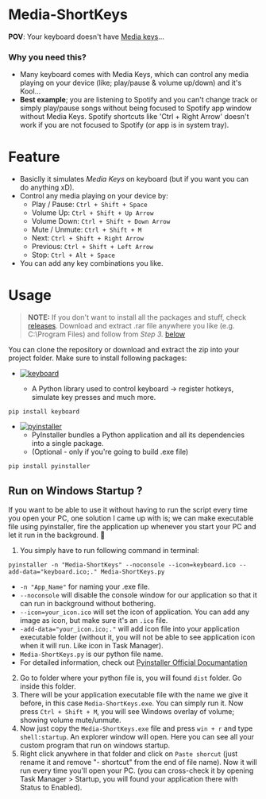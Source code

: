 # Media-ShortKeys
<B>POV</B>: Your keyboard doesn't have [Media keys](https://wiki.jriver.com/index.php/Keyboard_Media_Keys)...

### Why you need this?
- Many keyboard comes with Media Keys, which can control any media playing on your device (like; play/pause & volume up/down) and it's Kool...
- <B>Best example</B>; you are listening to Spotify and you can't change track or simply play/pause songs without being focused to Spotify app window without Media Keys. Spotify shortcuts like 'Ctrl + Right Arrow' doesn't work if you are not focused to Spotify (or app is in system tray).

# Feature
- Basiclly it simulates *Media Keys* on keyboard (but if you want you can do anything xD).
- Control any media playing on your device by:
    - Play / Pause: ``Ctrl + Shift + Space``
    - Volume Up: ``Ctrl + Shift + Up Arrow``
    - Volume Down: ``Ctrl + Shift + Down Arrow``
    - Mute / Unmute: ``Ctrl + Shift + M``
    - Next: ``Ctrl + Shift + Right Arrow``
    - Previous: ``Ctrl + Shift + Left Arrow``
    - Stop: ``Ctrl + Alt + Space``
- You can add any key combinations you like.

# Usage
> <B>NOTE:</B> If you don't want to install all the packages and stuff, check [releases](https://github.com/CheapNightbot/Media-ShortKeys/releases/tag/v1.0.0). Download and extract .rar file anywhere you like (e.g. C:\Program Files) and follow from *Step 3.* [below](https://github.com/CheapNightbot/Media-ShortKeys#run-on-windows-startup-)

You can clone the repository or download and extract the zip into your project folder.
Make sure to install following packages:
- [![keyboard](https://img.shields.io/badge/keyboard-v0.13.5-blue)](https://pypi.org/project/keyboard/)

    - A Python library used to control keyboard -> register hotkeys, simulate key presses and much more.
```
pip install keyboard
```
- [![pyinstaller](https://img.shields.io/badge/pyinstaller-v5.5-blue)](https://pypi.org/project/pyinstaller/)
    - PyInstaller bundles a Python application and all its dependencies into a single package.
    - (Optional - only if you're going to build .exe file)
```
pip install pyinstaller
```

## Run on Windows Startup ?
If you want to be able to use it without having to run the script every time you open your PC, one solution I came up with is; we can make executable file using pyinstaller, fire the application up whenever you start your PC and let it run in the background. 🤌

1. You simply have to run following command in terminal:
```
pyinstaller -n "Media-ShortKeys" --noconsole --icon=keyboard.ico --add-data="keyboard.ico;." Media-ShortKeys.py
```
- ``-n "App_Name"`` for naming your .exe file.
- ``--noconsole`` will disable the console window for our application so that it can run in background without bothering.
- ``--icon=your_icon.ico`` will set the icon of application. You can add any image as icon, but make sure it's an `.ico` file.
- ``-add-data="your_icon.ico;."`` will add icon file into your application executable folder (without it, you will not be able to see application icon when it will run. Like icon in Task Manager).
- ``Media-ShortKeys.py`` is our python file name.
- For detailed information, check out [Pyinstaller Official Documantation](https://pyinstaller.org/en/stable/) 

2. Go to folder where your python file is, you will found ``dist`` folder. Go inside this folder.
3. There will be your application executable file with the name we give it before, in this case ``Media-ShortKeys.exe``. You can simply run it. Now press ``Ctrl + Shift + M``, you will see Windows overlay of volume; showing volume mute/unmute.
4. Now just copy the ``Media-ShortKeys.exe`` file and press ``win + r`` and type ``shell:startup``. An explorer window will open. Here you can see all your custom program that run on windows startup.
5. Right click anywhere in that folder and click on ``Paste shorcut`` (just rename it and remove "- shortcut" from the end of file name). Now it will run every time you'll open your PC. (you can cross-check it by opening Task Manager > Startup, you will found your application there with Status to Enabled).
